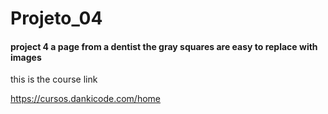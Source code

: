 # Projeto_04

<h4>project 4 a page from a dentist the gray squares are easy to replace with images</h4>



this is the course link

https://cursos.dankicode.com/home
